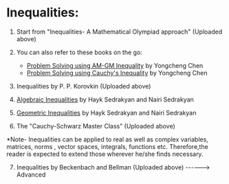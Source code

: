 
Inequalities:
=============

1. Start from "Inequalities- A Mathematical Olympiad approach" (Uploaded above)

2. You can also refer to these books on the go:
   - [Problem Solving using AM-GM Inequality](https://www.amazon.in/dp/1544675178/?coliid=IUIJESYUOQZS4&colid=22Q8X0SEDYMS3&psc=0&ref_=lv_ov_lig_dp_it) by Yongcheng Chen
   - [Problem Solving using Cauchy's Inequality](https://www.amazon.in/dp/1541000285/?coliid=I2IOECK5VFF542&colid=22Q8X0SEDYMS3&psc=0&ref_=lv_ov_lig_dp_it) by Yongcheng Chen

3. Inequalities by P. P. Korovkin (Uploaded above)

4. [Algebraic Inequalities](https://www.amazon.in/dp/3319778358/?coliid=I1CS7JX8MR28JN&colid=22Q8X0SEDYMS3&psc=0&ref_=lv_ov_lig_dp_it)
   by  Hayk Sedrakyan and  Nairi Sedrakyan 

5. [Geometric Inequalities](https://www.amazon.in/dp/3319550799/?coliid=I3IVKUSR9993NS&colid=22Q8X0SEDYMS3&psc=0&ref_=lv_ov_lig_dp_it)
   by Hayk Sedrakyan and  Nairi Sedrakyan 

6. The "Cauchy-Schwarz Master Class"  (Uploaded above)

*Note- Inequalities can be applied to real as well as complex variables, matrices, norms , vector spaces, integrals, functions etc. Therefore,the reader is expected to extend those wherever he/she finds necessary.

7. Inequalities by Beckenbach and Bellman (Uploaded above) ------> Advanced 
